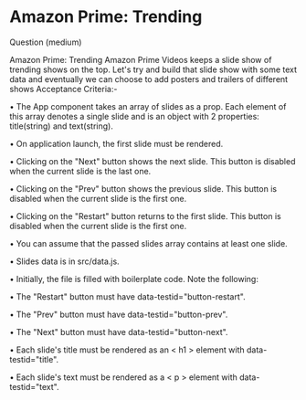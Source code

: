 # Amazon Prime: Trending
Question (medium)

Amazon Prime: Trending
Amazon Prime Videos keeps a slide show of trending shows on the top. Let's try and build that slide show with some text data and eventually we can choose to add posters and trailers of different shows
Acceptance Criteria:-


• The App component takes an array of slides as a prop. Each element of this array denotes a single slide and is an object with 2 properties: title(string) and text(string).

• On application launch, the first slide must be rendered.

• Clicking on the "Next" button shows the next slide. This button is disabled when the current slide is the last one.

• Clicking on the "Prev" button shows the previous slide. This button is disabled when the current slide is the first one.

• Clicking on the "Restart" button returns to the first slide. This button is disabled when the current slide is the first one.

• You can assume that the passed slides array contains at least one slide.

• Slides data is in src/data.js.

• Initially, the file is filled with boilerplate code.
Note the following:

• The "Restart" button must have data-testid="button-restart".

• The "Prev" button must have data-testid="button-prev".

• The "Next" button must have data-testid="button-next".

• Each slide's title must be rendered as an < h1 > element with data-testid="title".

• Each slide's text must be rendered as a < p > element with data-testid="text".
